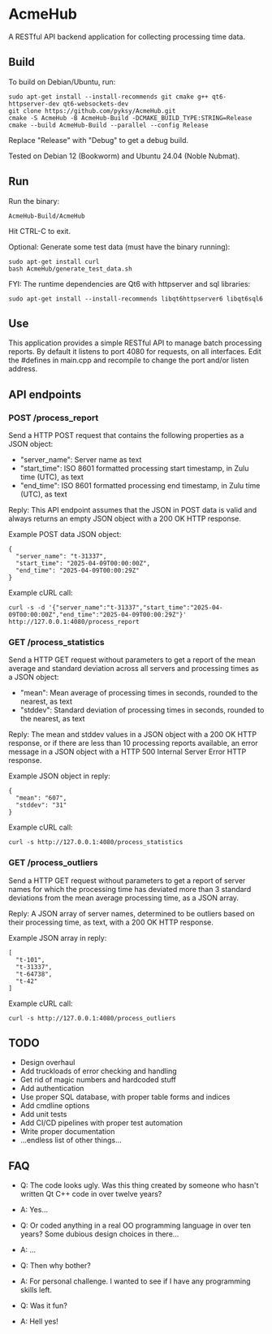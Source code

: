 # AcmeHub

A RESTful API backend application for collecting processing time data.

## Build

To build on Debian/Ubuntu, run:

```
sudo apt-get install --install-recommends git cmake g++ qt6-httpserver-dev qt6-websockets-dev
git clone https://github.com/pyksy/AcmeHub.git
cmake -S AcmeHub -B AcmeHub-Build -DCMAKE_BUILD_TYPE:STRING=Release
cmake --build AcmeHub-Build --parallel --config Release
```
Replace "Release" with "Debug" to get a debug build.

Tested on Debian 12 (Bookworm) and Ubuntu 24.04 (Noble Nubmat).

## Run

Run the binary:

```
AcmeHub-Build/AcmeHub
```
Hit CTRL-C to exit.

Optional: Generate some test data (must have the binary running):
```
sudo apt-get install curl
bash AcmeHub/generate_test_data.sh
```

FYI: The runtime dependencies are Qt6 with httpserver and sql libraries:
```
sudo apt-get install --install-recommends libqt6httpserver6 libqt6sql6
```


## Use

This application provides a simple RESTful API to manage batch processing reports.
By default it listens to port 4080 for requests, on all interfaces.
Edit the #defines in main.cpp and recompile to change the port and/or listen address.

## API endpoints

### POST /process_report
Send a HTTP POST request that contains the following properties as a JSON object:
- "server_name": Server name as text
- "start_time": ISO 8601 formatted processing start timestamp, in Zulu time (UTC), as text
- "end_time": ISO 8601 formatted processing end timestamp, in Zulu time (UTC), as text

Reply: This API endpoint assumes that the JSON in POST data is valid and
always returns an empty JSON object with a 200 OK HTTP response.

Example POST data JSON object:
```
{
  "server_name": "t-31337",
  "start_time": "2025-04-09T00:00:00Z",
  "end_time": "2025-04-09T00:00:29Z"
}
```

Example cURL call:
```
curl -s -d '{"server_name":"t-31337","start_time":"2025-04-09T00:00:00Z","end_time":"2025-04-09T00:00:29Z"}' http://127.0.0.1:4080/process_report
```

### GET /process_statistics

Send a HTTP GET request without parameters to get a report of the mean average and standard deviation across all servers and processing times as a JSON object:
- "mean": Mean average of processing times in seconds, rounded to the nearest, as text
- "stddev": Standard deviation of processing times in seconds, rounded to the nearest, as text

Reply: The mean and stddev values in a JSON object with a 200 OK HTTP response, 
or if there are less than 10 processing reports available,
an error message in a JSON object with a HTTP 500 Internal Server Error HTTP response.

Example JSON object in reply:
```
{
  "mean": "607",
  "stddev": "31"
}
```
Example cURL call:
```
curl -s http://127.0.0.1:4080/process_statistics
```

### GET /process_outliers

Send a HTTP GET request without parameters to get a report of server names
for which the processing time has deviated more than 3 standard
deviations from the mean average processing time, as a JSON array.

Reply: A JSON array of server names, determined to be outliers 
based on their processing time, as text, with a 200 OK HTTP response.

Example JSON array in reply:
```
[
  "t-101",
  "t-31337",
  "t-64738",
  "t-42"
]

```
Example cURL call:
```
curl -s http://127.0.0.1:4080/process_outliers
```


## TODO

- Design overhaul
- Add truckloads of error checking and handling
- Get rid of magic numbers and hardcoded stuff
- Add authentication
- Use proper SQL database, with proper table forms and indices
- Add cmdline options
- Add unit tests
- Add CI/CD pipelines with proper test automation
- Write proper documentation
- ...endless list of other things...

## FAQ

- Q: The code looks ugly. Was this thing created by someone who hasn't written Qt C++ code in over twelve years?
- A: Yes...

- Q: Or coded anything in a real OO programming language in over ten years? Some dubious design choices in there...
- A: ...

- Q: Then why bother?
- A: For personal challenge. I wanted to see if I have any programming skills left.

- Q: Was it fun?
- A: Hell yes!
